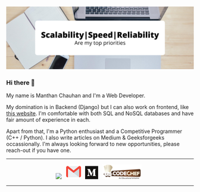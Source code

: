 ![Header](https://github.com/manthanchauhan/manthanchauhan/blob/master/Add%20a%20heading%20(1).png)

### Hi there 👋
My name is Manthan Chauhan and I'm a Web Developer. 

My domination is in Backend (Django) but I can also work on frontend, like [this website](http://www.online-portfolio.live/about/). I'm comfortable with both SQL and NoSQL databases and have fair amount of experience in each. 

Apart from that, I'm a Python enthusiast and a Competitive Programmer (C++ / Python). I also write articles on Medium & Geeksforgeeks occassionally. I'm always looking forward to new opportunities, please reach-out if you have one.

<hr>
<p align='center'>
  <a href="https://www.linkedin.com/in/manthan-chauhan-83b1b4140/"><img height="35" src="https://github.com/WaylonWalker/WaylonWalker/blob/main/icon/linkedin.png?raw=true"></a>&nbsp;&nbsp;
  <a href="mailto:manthanchauhan913@gmail.com"><img height="40" src="https://github.com/manthanchauhan/manthanchauhan/blob/master/gmail.png"></a>&nbsp;&nbsp;
  <a href="https://medium.com/@manthanchauhan913"><img width="35" src="https://github.com/manthanchauhan/manthanchauhan/blob/master/medium.png"></a>&nbsp;&nbsp;
  <a href="https://www.codechef.com/users/manthanchauhan"><img height="40" src="https://github.com/manthanchauhan/manthanchauhan/blob/master/codechef.svg"></a>&nbsp;&nbsp;
</p>
<hr>

<!--
**manthanchauhan/manthanchauhan** is a ✨ _special_ ✨ repository because its `README.md` (this file) appears on your GitHub profile.

Here are some ideas to get you started:

- 🔭 I’m currently working on ...
- 🌱 I’m currently learning ...
- 👯 I’m looking to collaborate on ...
- 🤔 I’m looking for help with ...
- 💬 Ask me about ...
- 📫 How to reach me: ...
- 😄 Pronouns: ...
- ⚡ Fun fact: ...
-->
